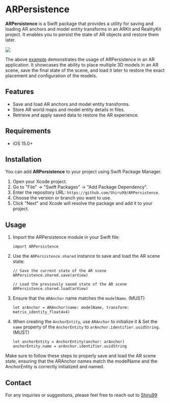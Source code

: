 # ARPersistence

**ARPersistence** is a Swift package that provides a utility for saving and loading AR anchors and model entity transforms in an ARKit and RealityKit project. It enables you to persist the state of AR objects and restore them later.

[<img src="media/ARPersistence.gif?raw=true">](https://youtu.be/RbT2sJ1q-Mc)

The above [example](https://youtu.be/RbT2sJ1q-Mc) demonstrates the usage of ARPersistence in an AR application. It showcases the ability to place multiple 3D models in an AR scene, save the final state of the scene, and load it later to restore the exact placement and configuration of the models.

## Features

- Save and load AR anchors and model entity transforms.
- Store AR world maps and model entity details in files.
- Retrieve and apply saved data to restore the AR experience.

## Requirements

- iOS 15.0+

## Installation

You can add **ARPersistence** to your project using Swift Package Manager.

1. Open your Xcode project.
2. Go to "File" -> "Swift Packages" -> "Add Package Dependency".
3. Enter the repository URL: `https://github.com/Shiru99/ARPersistence`.
4. Choose the version or branch you want to use.
5. Click "Next" and Xcode will resolve the package and add it to your project.

## Usage

1. Import the ARPersistence module in your Swift file:
    
    ```
    import ARPersistence
    ```

2. Use the `ARPersistence.shared` instance to save and load the AR scene state:

    ```
    // Save the current state of the AR scene
    ARPersistence.shared.save(arView)

    // Load the previously saved state of the AR scene
    ARPersistence.shared.load(arView)
    ```

3. Ensure that the `ARAnchor` name matches the `modelName`. (MUST)

    ```
    let arAnchor = ARAnchor(name: modelName, transform: matrix_identity_float4x4)
    ```

4. When creating the `AnchorEntity`, use `ARAnchor` to initialize it & Set the `name` property of the `AnchorEntity` to `arAnchor.identifier.uuidString`. (MUST)

    ```
    let anchorEntity = AnchorEntity(anchor: arAnchor)
    anchorEntity.name = arAnchor.identifier.uuidString
    ```

Make sure to follow these steps to properly save and load the AR scene state, ensuring that the ARAnchor names match the modelName and the AnchorEntity is correctly initialized and named.

## Contact

For any inquiries or suggestions, please feel free to reach out to [Shiru99](https://www.linkedin.com/in/shriram-ghadge)

